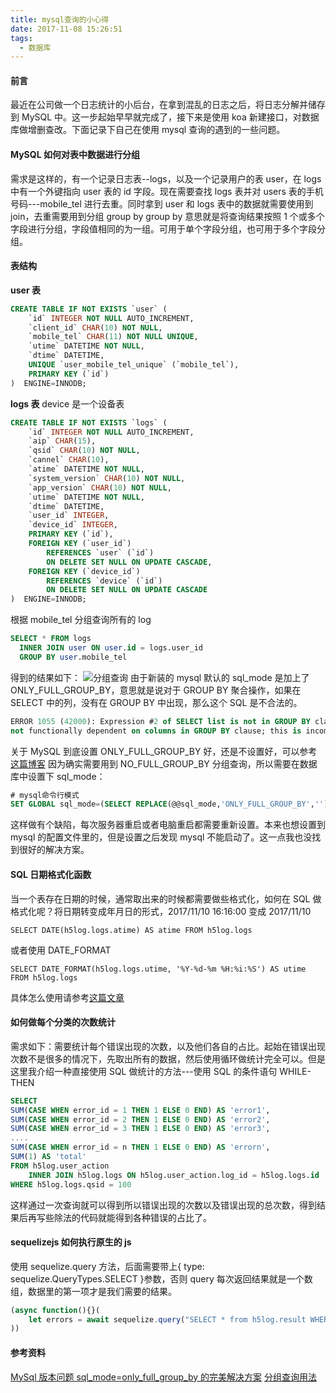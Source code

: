 ```yaml
---
title: mysql查询的小心得
date: 2017-11-08 15:26:51
tags:
  - 数据库
---
```


#### 前言

最近在公司做一个日志统计的小后台，在拿到混乱的日志之后，将日志分解并储存到 MySQL 中。这一步起始早早就完成了，接下来是使用 koa 新建接口，对数据库做增删查改。下面记录下自己在使用 mysql 查询的遇到的一些问题。

#### MySQL 如何对表中数据进行分组

需求是这样的，有一个记录日志表--logs，以及一个记录用户的表 user，在 logs 中有一个外键指向 user 表的 id 字段。现在需要查找 logs 表并对 users 表的手机号码---mobile_tel 进行去重。同时拿到 user 和 logs 表中的数据就需要使用到 join，去重需要用到分组 group by
group by 意思就是将查询结果按照 1 个或多个字段进行分组，字段值相同的为一组。可用于单个字段分组，也可用于多个字段分组。

#### 表结构

**user 表**

```SQL
CREATE TABLE IF NOT EXISTS `user` (
    `id` INTEGER NOT NULL AUTO_INCREMENT,
    `client_id` CHAR(10) NOT NULL,
    `mobile_tel` CHAR(11) NOT NULL UNIQUE,
    `utime` DATETIME NOT NULL,
    `dtime` DATETIME,
    UNIQUE `user_mobile_tel_unique` (`mobile_tel`),
    PRIMARY KEY (`id`)
)  ENGINE=INNODB;
```

**logs 表**
device 是一个设备表

```SQL
CREATE TABLE IF NOT EXISTS `logs` (
    `id` INTEGER NOT NULL AUTO_INCREMENT,
    `aip` CHAR(15),
    `qsid` CHAR(10) NOT NULL,
    `cannel` CHAR(10),
    `atime` DATETIME NOT NULL,
    `system_version` CHAR(10) NOT NULL,
    `app_version` CHAR(10) NOT NULL,
    `utime` DATETIME NOT NULL,
    `dtime` DATETIME,
    `user_id` INTEGER,
    `device_id` INTEGER,
    PRIMARY KEY (`id`),
    FOREIGN KEY (`user_id`)
        REFERENCES `user` (`id`)
        ON DELETE SET NULL ON UPDATE CASCADE,
    FOREIGN KEY (`device_id`)
        REFERENCES `device` (`id`)
        ON DELETE SET NULL ON UPDATE CASCADE
)  ENGINE=INNODB;
```

根据 mobile_tel 分组查询所有的 log

```SQL
SELECT * FROM logs
  INNER JOIN user ON user.id = logs.user_id
  GROUP BY user.mobile_tel
```

得到的结果如下：
![分组查询](http://fs.andylistudio.com/1510133197210.png)
由于新装的 mysql 默认的 sql_mode 是加上了 ONLY_FULL_GROUP_BY，意思就是说对于 GROUP BY 聚合操作，如果在 SELECT 中的列，没有在 GROUP BY 中出现，那么这个 SQL 是不合法的。

```sql
ERROR 1055 (42000): Expression #2 of SELECT list is not in GROUP BY clause and contains nonaggregated column 'test.tt.count' which is
not functionally dependent on columns in GROUP BY clause; this is incompatible with sql_mode=only_full_group_by
```

关于 MySQL 到底设置 ONLY_FULL_GROUP_BY 好，还是不设置好，可以参考[这篇博客](http://www.ywnds.com/?p=8184)
因为确实需要用到 NO_FULL_GROUP_BY 分组查询，所以需要在数据库中设置下 sql_mode：

```sql
# mysql命令行模式
SET GLOBAL sql_mode=(SELECT REPLACE(@@sql_mode,'ONLY_FULL_GROUP_BY',''));
```

这样做有个缺陷，每次服务器重启或者电脑重启都需要重新设置。本来也想设置到 mysql 的配置文件里的，但是设置之后发现 mysql 不能启动了。这一点我也没找到很好的解决方案。

#### SQL 日期格式化函数

当一个表存在日期的时候，通常取出来的时候都需要做些格式化，如何在 SQL 做格式化呢？将日期转变成年月日的形式，2017/11/10 16:16:00 变成 2017/11/10

```
SELECT DATE(h5log.logs.atime) AS atime FROM h5log.logs
```

或者使用 DATE_FORMAT

```
SELECT DATE_FORMAT(h5log.logs.utime, '%Y-%d-%m %H:%i:%S') AS utime FROM h5log.logs
```

具体怎么使用请参考[这篇文章](http://www.w3school.com.cn/sql/sql_dates.asp)

#### 如何做每个分类的次数统计

需求如下：需要统计每个错误出现的次数，以及他们各自的占比。起始在错误出现次数不是很多的情况下，先取出所有的数据，然后使用循环做统计完全可以。但是这里我介绍一种直接使用 SQL 做统计的方法---使用 SQL 的条件语句 WHILE-THEN

```sql
SELECT
SUM(CASE WHEN error_id = 1 THEN 1 ELSE 0 END) AS 'error1',
SUM(CASE WHEN error_id = 2 THEN 1 ELSE 0 END) AS 'error2',
SUM(CASE WHEN error_id = 3 THEN 1 ELSE 0 END) AS 'error3',
....
SUM(CASE WHEN error_id = n THEN 1 ELSE 0 END) AS 'errorn',
SUM(1) AS 'total'
FROM h5log.user_action
	INNER JOIN h5log.logs ON h5log.user_action.log_id = h5log.logs.id
WHERE h5log.logs.qsid = 100
```

这样通过一次查询就可以得到所以错误出现的次数以及错误出现的总次数，得到结果后再写些除法的代码就能得到各种错误的占比了。

#### sequelizejs 如何执行原生的 js

使用 sequelize.query 方法，后面需要带上{ type: sequelize.QueryTypes.SELECT }参数，否则 query 每次返回结果就是一个数组，数据里的第一项才是我们需要的结果。

```js
(async function(){}(
    let errors = await sequelize.query("SELECT * from h5log.result WHERE type = 0", { type: sequelize.QueryTypes.SELECT })
))
```

#### 参考资料

[MySql 版本问题 sql_mode=only_full_group_by 的完美解决方案](http://www.jb51.net/article/118538.htm)
[分组查询用法](http://www.cnblogs.com/snsdzjlz320/p/5738226.html)
